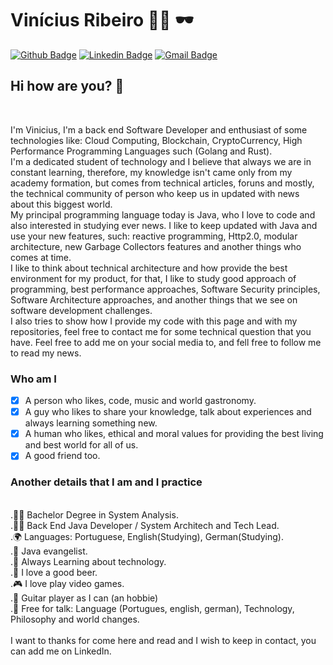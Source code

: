# Vinícius Ribeiro :man_technologist: :dark_sunglasses:

[![Github Badge](https://img.shields.io/badge/-Github-000?style=flat-square&logo=Github&logoColor=white&link=https://github.com/vinirib)](https://github.com/vinirib)
[![Linkedin Badge](https://img.shields.io/badge/-LinkedIn-blue?style=flat-square&logo=Linkedin&logoColor=white&link=https://www.linkedin.com/in/viniciusribeirosp/)](https://www.linkedin.com/in/viniciusribeirosp/)
[![Gmail Badge](https://img.shields.io/badge/-Gmail-c14438?style=flat-square&logo=Gmail&logoColor=white&link=mailto:viniciusribeirosp@gmail.com)](mailto:viniciusribeirosp@gmail.com/)
<br/>

## Hi how are you? 👋 

<br/>

I'm Vinicius, I'm a back end Software Developer and enthusiast of some technologies like: Cloud Computing, Blockchain, CryptoCurrency, High Performance Programming Languages such (Golang and Rust).
<br>
I'm a dedicated student of technology and I believe that always we are in constant learning, therefore, my knowledge isn't came only from my academy formation, but comes from technical articles, foruns and mostly, the technical community of person who keep us in updated with news about this biggest world.
<br>
My principal programming language today is Java, who I love to code and also interested in studying ever news. I like to keep updated with Java and use your new features, such: reactive programming, Http2.0, modular architecture, new Garbage Collectors features and another things who comes at time.
<br>
I like to think about technical architecture and how provide the best environment for my product, for that, I like to study good approach of programming, best performance approaches, Software Security principles, Software Architecture approaches, and another things that we see on software development challenges.
<br>
I also tries to show how I provide my code with this page and with my repositories, feel free to contact me for some technical question that you have. Feel free to add me on your social media to, and fell free to follow me to read my news.

### Who am I

- [x] A person who likes, code, music and world gastronomy.
- [x] A guy who likes to share your knowledge, talk about experiences and always learning something new.
- [x] A human  who likes, ethical and moral values for providing the best living and best world for all of us.
- [x] A good friend too.

### Another details that I am and I practice

<br/>.👩‍🎓 Bachelor Degree in System Analysis.
<br/>.:man_technologist: Back End Java Developer / System Architech and Tech Lead.
<br/>.🌍 Languages: Portuguese, English(Studying), German(Studying).
<br/>.💙 Java evangelist.
<br/>.🌱 Always Learning about technology.
<br/>.:beer: I love a good beer.
<br/>.:video_game: I love play video games.
<br/>.:guitar: Guitar player as I can (an hobbie)
<br/>.💬 Free for talk: Language (Portugues, english, german), Technology, Philosophy and world changes.
<br/><br/>I want to thanks for come here and read and I wish to keep in contact, you can add me on LinkedIn.
